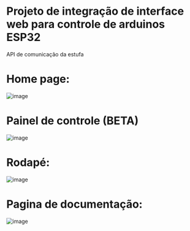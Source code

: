 # Projeto de integração de interface web para controle de arduinos ESP32
API de comunicação da estufa

# Home page:

![image](https://github.com/MAIA332/IOTAPI/assets/67965680/4e94d288-aa9d-4973-9a78-0ca688452d2c)

# Painel de controle (BETA)

![image](https://github.com/MAIA332/IOTAPI/assets/67965680/5ac140c8-2ad7-4127-adb0-52d9ecebdcdc)


# Rodapé:

![image](https://github.com/MAIA332/IOTAPI/assets/67965680/c456497e-2a52-47a3-a51c-5fca7c8c2cec)

# Pagina de documentação:

![image](https://github.com/MAIA332/IOTAPI/assets/67965680/7483ecae-9ac2-47fd-a943-c195e63ee3c8)


